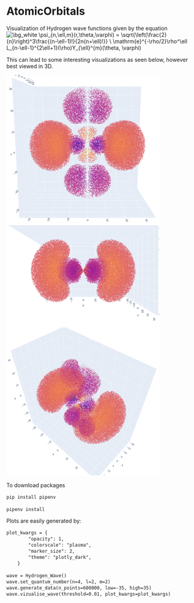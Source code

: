 # AtomicOrbitals
 
Visualization of Hydrogen wave functions given by the equation
<img src="https://latex.codecogs.com/png.image?\dpi{110}&space;\bg_white&space;\psi_{n,\ell,m}(r,\theta,\varphi)&space;=&space;\sqrt{\left(\frac{2}{n}\right)^3\frac{(n-\ell-1)!}{2n(n&plus;\ell)!}}&space;\&space;\mathrm{e}^{-\rho/2}\rho^\ell&space;L_{n-\ell-1}^{2\ell&plus;1}(\rho)Y_{\ell}^{m}(\theta,&space;\varphi)" title="\bg_white \psi_{n,\ell,m}(r,\theta,\varphi) = \sqrt{\left(\frac{2}{n}\right)^3\frac{(n-\ell-1)!}{2n(n+\ell)!}} \ \mathrm{e}^{-\rho/2}\rho^\ell L_{n-\ell-1}^{2\ell+1}(\rho)Y_{\ell}^{m}(\theta, \varphi)" />


This can lead to some interesting visualizations as seen below, however best viewed in 3D.



<img src="https://github.com/simonchemnitz/AtomicOrbitals/blob/main/Examples/ex1.png" width="400">
<img src="https://github.com/simonchemnitz/AtomicOrbitals/blob/main/Examples/ex2.png" width="400">
<img src="https://github.com/simonchemnitz/AtomicOrbitals/blob/main/Examples/ex3.png" width="400">

To download packages
```
pip install pipenv

pipenv install
```


Plots are easily generated by:
```
plot_kwargs = {
        "opacity": 1,
        "colorscale": "plasma",
        "marker_size": 2,
        "theme": "plotly_dark",
    }

wave = Hydrogen_Wave()
wave.set_quantum_number(n=4, l=2, m=2)
wave.generate_data(n_points=600000, low=-35, high=35)
wave.vizualise_wave(threshold=0.01, plot_kwargs=plot_kwargs)
```
